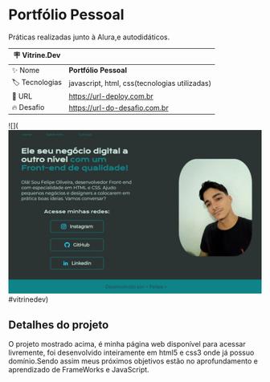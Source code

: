 # Portfólio Pessoal

Práticas realizadas junto à Alura,e autodidáticos.

| :placard: Vitrine.Dev |     |
| -------------  | --- |
| :sparkles: Nome        | **Portfólio Pessoal**
| :label: Tecnologias | javascript, html, css(tecnologias utilizadas)
| :rocket: URL         | https://url-deploy.com.br
| :fire: Desafio     | https://url-do-desafio.com.br

<!-- Inserir imagem com a #vitrinedev ao final do link -->
![](![Captura Web de página do portólio](<Captura da Web_5-6-2023_19728_-1.jpeg>)#vitrinedev)

## Detalhes do projeto

O projeto mostrado acima, é minha página web disponível para acessar livremente, foi desenvolvido inteiramente em html5 e css3 onde já possuo domínio.Sendo assim meus próximos objetivos estão no aprofundamento e aprendizado de FrameWorks e JavaScript.

